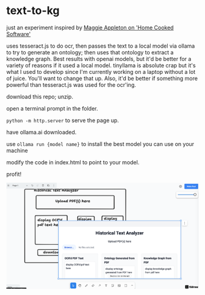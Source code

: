 # text-to-kg
just an experiment inspired by [Maggie Appleton on 'Home Cooked Software'](https://maggieappleton.com/home-cooked-software)

uses tesseract.js to do ocr, then passes the text to a local model via ollama to try to generate an ontology; then uses that ontology to extract a knowledge graph. Best results with openai models, but it'd be better for a variety of reasons if it used a local model. tinyllama is absolute crap but it's what I used to develop since I'm currently working on a laptop without a lot of juice. You'll want to change that up. Also, it'd be better if something more powerful than tesseract.js was used for the ocr'ing.

download this repo; unzip.

open a terminal prompt in the folder. 

`python -m http.server` to serve the page up.

have ollama.ai downloaded.

use `ollama run {model name}` to install the best model you can use on your machine

modify the code in index.html to point to your model.

profit!

![make-real.png](make-real.png)
